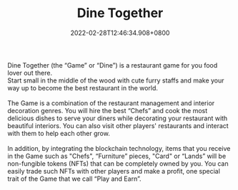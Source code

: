﻿---
title: "Dine Together"
description: "Dine together is restaurant simulation game."
lead: "Dine together is restaurant simulation game."
date: 2022-02-28T12:46:34.908+0800
lastmod: 2022-02-28T12:46:34.908+0800
draft: false
featuredImage: ["100_dine-together.jpg"]
score: "0"
status: "Beta"
blockchain: ["Other"]
nft_support: "Yes"
free_to_play: "NFT"
play_to_earn: ["NFT"]
website: "https://dinetogether.io?utm_source=PlayToEarn.net&utm_medium=organic&utm_campaign=gamepage"
twitter: "https://twitter.com/DINE_facchain"
discord: "https://discord.com/invite/dinetogether"
telegram: "https://t.me/DineTogetherOfficial"
github: 
youtube: 
twitch: 
facebook: "https://facebook.com/DineTogetherOfficial"
instagram: 
reddit: 
medium: 
steam: 
gitbook: 
googleplay: 
appstore: 

  
    
categories: ["games"]
games: ["Simulation","Strategy"]
toc: false
pinned: false
weight: 
---
Dine Together (the “Game” or “Dine”) is a restaurant game for you food lover out there.<br> Start small in the middle of the wood with cute furry staffs and make your way up to become the best restaurant in the world.<br> <br> The Game is a combination of the restaurant management and interior decoration genres. You will hire the best “Chefs” and cook the most delicious dishes to serve your diners while decorating your restaurant with beautiful interiors. You can also visit other players' restaurants and interact with them to help each other grow.<br> <br> In addition, by integrating the blockchain technology, items that you receive in the Game such as "Chefs", “Furniture” pieces, "Card" or “Lands” will be non-fungible tokens (NFTs) that can be completely owned by you. You can easily trade such NFTs with other players and make a profit, one special trait of the Game that we call “Play and Earn”.